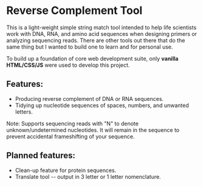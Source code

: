 # Reverse Complement Tool

This is a light-weight simple string match tool intended to help life scientists work with DNA, RNA, and amino acid sequences when designing primers or analyzing sequencing reads.
There are other tools out there that do the same thing but I wanted to build one to learn and for personal use.

To build up a foundation of core web development suite, only **vanilla HTML/CSS/JS** were used to develop this project.

## Features:

- Producing reverse complement of DNA or RNA sequences.
- Tidying up nucleotide sequences of spaces, numbers, and unwanted letters.

Note: Supports sequencing reads with "N" to denote unknown/undetermined nucleotides. It will remain in the sequence to prevent accidental frameshifting of your sequence.

## Planned features:

- Clean-up feature for protein sequences.
- Translate tool -- output in 3 letter or 1 letter nomenclature.

